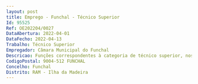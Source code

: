 ```yaml
--- 
layout: post
title: Emprego - Funchal - Técnico Superior
Id: 95525
Ref: OE202204/0027
DataAbertura: 2022-04-01
DataFecho: 2022-04-13
Trabalho: Técnico Superior
Empregador: Câmara Municipal do Funchal
Descricao: Funções correspondentes à categoria de técnico superior, nos termos do Anexo referido no n.º 2 do artigo 88.º da LTFP, nas áreas  temáticas do urbanismo, do ordenamento do território, dos licenciamentos e da fiscalização urbanística, nomeadamente, analisar, instruir e emitir pareceres jurídicos nos processos de operações urbanísticas, elaborar estudos, propostas de regulamentos, despachos, contratos e outros instrumentos técnico jurídicos e elaborar pareceres sobre a interpretação e aplicação de legislação, jurisprudência e doutrina.
CodigoPostal: 9004-512 FUNCHAL
Concelho: Funchal
Distrito: RAM - Ilha da Madeira
--- 
```

